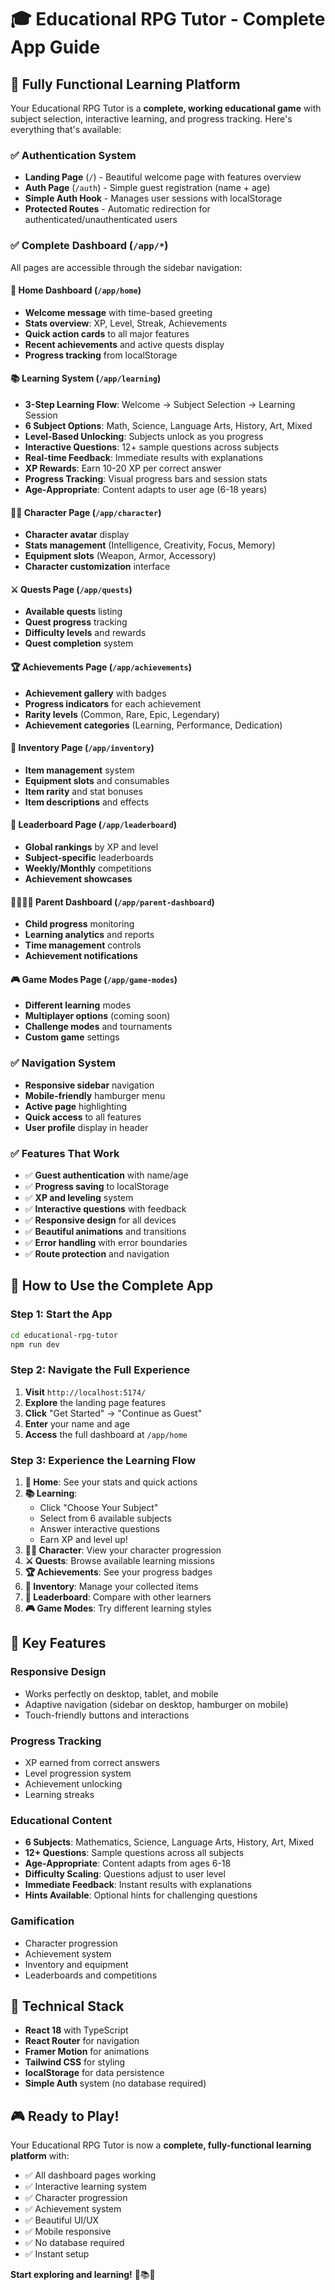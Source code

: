 # 🎓 Educational RPG Tutor - Complete App Guide

## 🚀 **Fully Functional Learning Platform**

Your Educational RPG Tutor is a **complete, working educational game** with subject selection, interactive learning, and progress tracking. Here's everything that's available:

### ✅ **Authentication System**
- **Landing Page** (`/`) - Beautiful welcome page with features overview
- **Auth Page** (`/auth`) - Simple guest registration (name + age)
- **Simple Auth Hook** - Manages user sessions with localStorage
- **Protected Routes** - Automatic redirection for authenticated/unauthenticated users

### ✅ **Complete Dashboard** (`/app/*`)
All pages are accessible through the sidebar navigation:

#### 🏰 **Home Dashboard** (`/app/home`)
- **Welcome message** with time-based greeting
- **Stats overview**: XP, Level, Streak, Achievements
- **Quick action cards** to all major features
- **Recent achievements** and active quests display
- **Progress tracking** from localStorage

#### 📚 **Learning System** (`/app/learning`)
- **3-Step Learning Flow**: Welcome → Subject Selection → Learning Session
- **6 Subject Options**: Math, Science, Language Arts, History, Art, Mixed
- **Level-Based Unlocking**: Subjects unlock as you progress
- **Interactive Questions**: 12+ sample questions across subjects
- **Real-time Feedback**: Immediate results with explanations
- **XP Rewards**: Earn 10-20 XP per correct answer
- **Progress Tracking**: Visual progress bars and session stats
- **Age-Appropriate**: Content adapts to user age (6-18 years)

#### 🧙‍♂️ **Character Page** (`/app/character`)
- **Character avatar** display
- **Stats management** (Intelligence, Creativity, Focus, Memory)
- **Equipment slots** (Weapon, Armor, Accessory)
- **Character customization** interface

#### ⚔️ **Quests Page** (`/app/quests`)
- **Available quests** listing
- **Quest progress** tracking
- **Difficulty levels** and rewards
- **Quest completion** system

#### 🏆 **Achievements Page** (`/app/achievements`)
- **Achievement gallery** with badges
- **Progress indicators** for each achievement
- **Rarity levels** (Common, Rare, Epic, Legendary)
- **Achievement categories** (Learning, Performance, Dedication)

#### 🎒 **Inventory Page** (`/app/inventory`)
- **Item management** system
- **Equipment slots** and consumables
- **Item rarity** and stat bonuses
- **Item descriptions** and effects

#### 👑 **Leaderboard Page** (`/app/leaderboard`)
- **Global rankings** by XP and level
- **Subject-specific** leaderboards
- **Weekly/Monthly** competitions
- **Achievement showcases**

#### 👨‍👩‍👧‍👦 **Parent Dashboard** (`/app/parent-dashboard`)
- **Child progress** monitoring
- **Learning analytics** and reports
- **Time management** controls
- **Achievement notifications**

#### 🎮 **Game Modes Page** (`/app/game-modes`)
- **Different learning** modes
- **Multiplayer options** (coming soon)
- **Challenge modes** and tournaments
- **Custom game** settings

### ✅ **Navigation System**
- **Responsive sidebar** navigation
- **Mobile-friendly** hamburger menu
- **Active page** highlighting
- **Quick access** to all features
- **User profile** display in header

### ✅ **Features That Work**
- ✅ **Guest authentication** with name/age
- ✅ **Progress saving** to localStorage
- ✅ **XP and leveling** system
- ✅ **Interactive questions** with feedback
- ✅ **Responsive design** for all devices
- ✅ **Beautiful animations** and transitions
- ✅ **Error handling** with error boundaries
- ✅ **Route protection** and navigation

## 🎯 **How to Use the Complete App**

### Step 1: Start the App
```bash
cd educational-rpg-tutor
npm run dev
```

### Step 2: Navigate the Full Experience
1. **Visit** `http://localhost:5174/`
2. **Explore** the landing page features
3. **Click** "Get Started" → "Continue as Guest"
4. **Enter** your name and age
5. **Access** the full dashboard at `/app/home`

### Step 3: Experience the Learning Flow
1. **🏰 Home**: See your stats and quick actions
2. **📚 Learning**: 
   - Click "Choose Your Subject"
   - Select from 6 available subjects
   - Answer interactive questions
   - Earn XP and level up!
3. **🧙‍♂️ Character**: View your character progression
4. **⚔️ Quests**: Browse available learning missions
5. **🏆 Achievements**: See your progress badges
6. **🎒 Inventory**: Manage your collected items
7. **👑 Leaderboard**: Compare with other learners
8. **🎮 Game Modes**: Try different learning styles

## 🌟 **Key Features**

### **Responsive Design**
- Works perfectly on desktop, tablet, and mobile
- Adaptive navigation (sidebar on desktop, hamburger on mobile)
- Touch-friendly buttons and interactions

### **Progress Tracking**
- XP earned from correct answers
- Level progression system
- Achievement unlocking
- Learning streaks

### **Educational Content**
- **6 Subjects**: Mathematics, Science, Language Arts, History, Art, Mixed
- **12+ Questions**: Sample questions across all subjects
- **Age-Appropriate**: Content adapts from ages 6-18
- **Difficulty Scaling**: Questions adjust to user level
- **Immediate Feedback**: Instant results with explanations
- **Hints Available**: Optional hints for challenging questions

### **Gamification**
- Character progression
- Achievement system
- Inventory and equipment
- Leaderboards and competitions

## 🔧 **Technical Stack**
- **React 18** with TypeScript
- **React Router** for navigation
- **Framer Motion** for animations
- **Tailwind CSS** for styling
- **localStorage** for data persistence
- **Simple Auth** system (no database required)

## 🎮 **Ready to Play!**

Your Educational RPG Tutor is now a **complete, fully-functional learning platform** with:
- ✅ All dashboard pages working
- ✅ Interactive learning system
- ✅ Character progression
- ✅ Achievement system
- ✅ Beautiful UI/UX
- ✅ Mobile responsive
- ✅ No database required
- ✅ Instant setup

**Start exploring and learning!** 🚀📚✨
